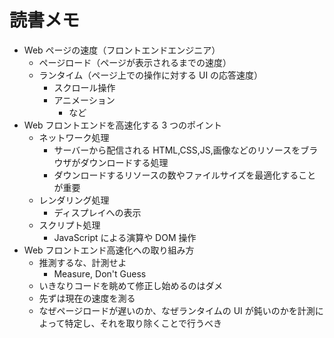 # 読書メモ

- Web ページの速度（フロントエンドエンジニア）
  - ページロード（ページが表示されるまでの速度）
  - ランタイム（ページ上での操作に対する UI の応答速度）
    - スクロール操作
    - アニメーション
      - など
- Web フロントエンドを高速化する 3 つのポイント
  - ネットワーク処理
    - サーバーから配信される HTML,CSS,JS,画像などのリソースをブラウザがダウンロードする処理
    - ダウンロードするリソースの数やファイルサイズを最適化することが重要
  - レンダリング処理
    - ディスプレイへの表示
  - スクリプト処理
    - JavaScript による演算や DOM 操作
- Web フロントエンド高速化への取り組み方
  - 推測するな、計測せよ
    - Measure, Don't Guess
  - いきなりコードを眺めて修正し始めるのはダメ
  - 先ずは現在の速度を測る
  - なぜページロードが遅いのか、なぜランタイムの UI が鈍いのかを計測によって特定し、それを取り除くことで行うべき

